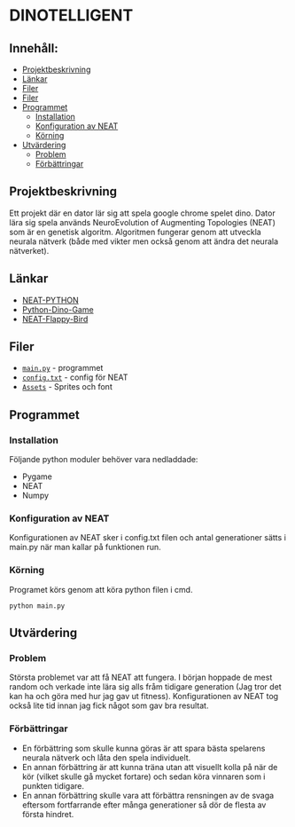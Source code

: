 # DINOTELLIGENT

## Innehåll:
  * [Projektbeskrivning](#projektbeskrivning)
  * [Länkar](#Länkar)
  * [Filer](#Filer)
  * [Filer](#Filer)
  * [Programmet](#Programmet)
    * [Installation](#Installation)
    * [Konfiguration av NEAT](#Konfiguration-av-NEAT)
    * [Körning](#Körning)
  * [Utvärdering](#Utvärdering)
    * [Problem](#Problem)
    * [Förbättringar](#Förbättringar)

## Projektbeskrivning
Ett projekt där en dator lär sig att spela google chrome spelet dino. Dator lära sig spela används NeuroEvolution of Augmenting Topologies (NEAT) som är en genetisk algoritm. Algoritmen fungerar genom att utveckla neurala nätverk (både med vikter men också genom att ändra det neurala nätverket).


## Länkar
* [NEAT-PYTHON](https://neat-python.readthedocs.io/en/latest/)
* [Python-Dino-Game](https://www.youtube.com/watch?v=lcC-jiCuDnQ)
* [NEAT-Flappy-Bird](https://www.youtube.com/watch?v=wQWWzBHUJWM)

## Filer
* [`main.py`](main.py) - programmet
* [`config.txt`](config.txt) - config för NEAT
* [`Assets`](Assets/) - Sprites och font

## Programmet

### Installation
Följande python moduler behöver vara nedladdade:
* Pygame
* NEAT
* Numpy

### Konfiguration av NEAT
Konfigurationen av NEAT sker i config.txt filen och antal generationer sätts i main.py när man kallar på funktionen run.

### Körning
Programet körs genom att köra python filen i cmd. 

`python main.py`

## Utvärdering

### Problem
Största problemet var att få NEAT att fungera. I början hoppade de mest random och verkade inte lära sig alls fråm tidigare generation (Jag tror det kan ha och göra med hur jag gav ut fitness). Konfigurationen av NEAT tog också lite tid innan jag fick något som gav bra resultat.


### Förbättringar
* En förbättring som skulle kunna göras är att spara bästa spelarens neurala nätverk och låta den spela individuelt.
* En annan förbättring är att kunna träna utan att visuellt kolla på när de kör (vilket skulle gå mycket fortare) och sedan köra vinnaren som i punkten tidigare.
* En annan förbättring skulle vara att förbättra rensningen av de svaga eftersom fortfarrande efter många generationer så dör de flesta av första hindret.